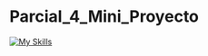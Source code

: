 # Parcial_4_Mini_Proyecto
[![My Skills](https://skillicons.dev/icons?i=htlm,bootstrap,mysqlphp)](https://skillicons.dev)
